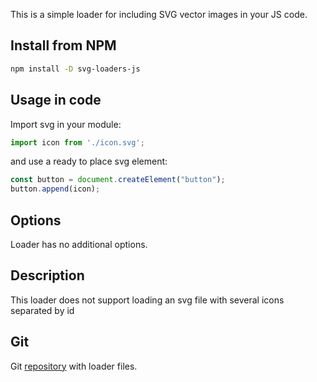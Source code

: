 This is a simple loader for including SVG vector images in your JS code.
## Install from NPM
```bash
npm install -D svg-loaders-js
```
## Usage in code
Import svg in your module:
```js
import icon from './icon.svg';
```
and use a ready to place svg element:
```js
const button = document.createElement("button");
button.append(icon);
```

## Options
Loader has no additional options. 

## Description
This loader does not support loading an svg file with several icons separated by id

## Git
Git [repository](https://github.com/MikAleinik/svg-loader-js) with loader files.

